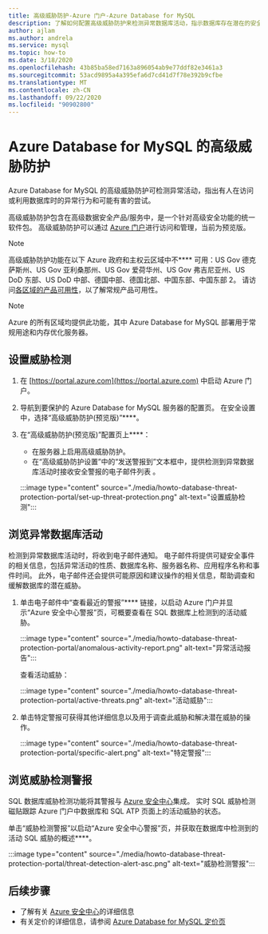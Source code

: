 ```yaml
---
title: 高级威胁防护-Azure 门户-Azure Database for MySQL
description: 了解如何配置高级威胁防护来检测异常数据库活动，指示数据库存在潜在的安全威胁。
author: ajlam
ms.author: andrela
ms.service: mysql
ms.topic: how-to
ms.date: 3/18/2020
ms.openlocfilehash: 43b85ba58ed7163a896054ab9e77ddf82e3461a3
ms.sourcegitcommit: 53acd9895a4a395efa6d7cd41d7f78e392b9cfbe
ms.translationtype: MT
ms.contentlocale: zh-CN
ms.lasthandoff: 09/22/2020
ms.locfileid: "90902800"
---
```

# <a name="advanced-threat-protection-for-azure-database-for-mysql"></a>Azure Database for MySQL 的高级威胁防护

Azure Database for MySQL 的高级威胁防护可检测异常活动，指出有人在访问或利用数据库时的异常行为和可能有害的尝试。

高级威胁防护包含在高级数据安全产品/服务中，是一个针对高级安全功能的统一软件包。 高级威胁防护可以通过 [Azure 门户](https://portal.azure.com)进行访问和管理，当前为预览版。

> [!NOTE]
> 高级威胁防护功能在以下 Azure 政府和主权云区域中不**** 可用：US Gov 德克萨斯州、US Gov 亚利桑那州、US Gov 爱荷华州、US Gov 弗吉尼亚州、US DoD 东部、US DoD 中部、德国中部、德国北部、中国东部、中国东部 2。 请访问[各区域的产品可用性](https://azure.microsoft.com/global-infrastructure/services/)，以了解常规产品可用性。
>

> [!NOTE]
> Azure 的所有区域均提供此功能，其中 Azure Database for MySQL 部署用于常规用途和内存优化服务器。

## <a name="set-up-threat-detection"></a>设置威胁检测
1. 在 [https://portal.azure.com](https://portal.azure.com) 中启动 Azure 门户。
2. 导航到要保护的 Azure Database for MySQL 服务器的配置页。 在安全设置中，选择“高级威胁防护(预览版)”****。
3. 在“高级威胁防护(预览版)”配置页上****：

   - 在服务器上启用高级威胁防护。
   - 在“高级威胁防护设置”中的“发送警报到”文本框中，提供检测到异常数据库活动时接收安全警报的电子邮件列表 。
  
   :::image type="content" source="./media/howto-database-threat-protection-portal/set-up-threat-protection.png" alt-text="设置威胁检测":::

## <a name="explore-anomalous-database-activities"></a>浏览异常数据库活动

检测到异常数据库活动时，将收到电子邮件通知。 电子邮件将提供可疑安全事件的相关信息，包括异常活动的性质、数据库名称、服务器名称、应用程序名称和事件时间。 此外，电子邮件还会提供可能原因和建议操作的相关信息，帮助调查和缓解数据库的潜在威胁。
 
1. 单击电子邮件中“查看最近的警报”**** 链接，以启动 Azure 门户并显示“Azure 安全中心警报”页，可概要查看在 SQL 数据库上检测到的活动威胁。
    
    :::image type="content" source="./media/howto-database-threat-protection-portal/anomalous-activity-report.png" alt-text="异常活动报告":::

    查看活动威胁：

    :::image type="content" source="./media/howto-database-threat-protection-portal/active-threats.png" alt-text="活动威胁":::

2. 单击特定警报可获得其他详细信息以及用于调查此威胁和解决潜在威胁的操作。
    
    :::image type="content" source="./media/howto-database-threat-protection-portal/specific-alert.png" alt-text="特定警报":::

## <a name="explore-threat-detection-alerts"></a>浏览威胁检测警报

SQL 数据库威胁检测功能将其警报与 [Azure 安全中心](https://azure.microsoft.com/services/security-center/)集成。 实时 SQL 威胁检测磁贴跟踪 Azure 门户中数据库和 SQL ATP 页面上的活动威胁的状态。

单击“威胁检测警报”以启动“Azure 安全中心警报”页，并获取在数据库中检测到的活动 SQL 威胁的概述****。

   :::image type="content" source="./media/howto-database-threat-protection-portal/threat-detection-alert-asc.png" alt-text="威胁检测警报":::
   

## <a name="next-steps"></a>后续步骤

* 了解有关 [Azure 安全中心](https://docs.microsoft.com/azure/security-center/security-center-intro)的详细信息
* 有关定价的详细信息，请参阅 [Azure Database for MySQL 定价页](https://azure.microsoft.com/pricing/details/mysql/)  
